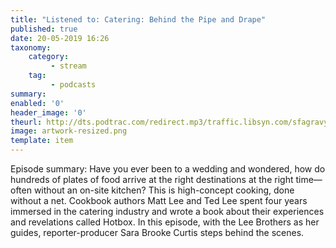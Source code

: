 ```yaml
---
title: "Listened to: Catering: Behind the Pipe and Drape"
published: true
date: 20-05-2019 16:26
taxonomy:
    category:
         - stream
    tag:
         - podcasts
summary:
enabled: '0'
header_image: '0'
theurl: http://dts.podtrac.com/redirect.mp3/traffic.libsyn.com/sfagravy/Catering.Final.mp3?dest-id=228971
image: artwork-resized.png
template: item
---
```

 
Episode summary: Have you ever been to a wedding and wondered, how do hundreds of plates of food arrive at the right destinations at the right time—often without an on-site kitchen? This is high-concept cooking, done without a net. Cookbook authors Matt Lee and Ted Lee spent four years immersed in the catering industry and wrote a book about their experiences and revelations called Hotbox. In this episode, with the Lee Brothers as her guides, reporter-producer Sara Brooke Curtis steps behind the scenes.
